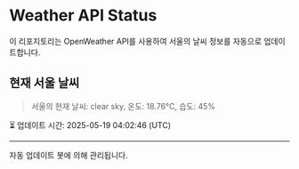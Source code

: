 
# Weather API Status

이 리포지토리는 OpenWeather API를 사용하여 서울의 날씨 정보를 자동으로 업데이트합니다.

## 현재 서울 날씨
> 서울의 현재 날씨: clear sky, 온도: 18.76°C, 습도: 45%

⏳ 업데이트 시간: 2025-05-19 04:02:46 (UTC)

---
자동 업데이트 봇에 의해 관리됩니다.
